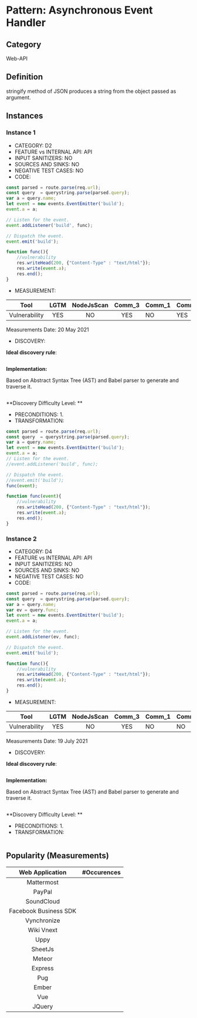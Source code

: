 # Pattern: Asynchronous Event Handler

## Category

Web-API

## Definition

stringify method of JSON produces a string from the object passed as argument.

## Instances

### Instance 1

- CATEGORY: D2
- FEATURE vs INTERNAL API: API
- INPUT SANITIZERS: NO
- SOURCES AND SINKS: NO
- NEGATIVE TEST CASES: NO
- CODE:

```javascript
const parsed = route.parse(req.url);
const query  = querystring.parse(parsed.query);
var a = query.name;
let event = new events.EventEmitter('build');
event.a = a;

// Listen for the event.
event.addListener('build', func);

// Dispatch the event.
event.emit('build');

function func(){
    //vulnerability
    res.writeHead(200, {"Content-Type" : "text/html"});
    res.write(event.a);
    res.end(); 
}
```

- MEASUREMENT:

|     Tool      | LGTM | NodeJsScan | Comm_3 | Comm_1 | Comm_2 | Vulnerable |
| :-----------: | :--: | :--------: | :------: | ------- | --------- | ---------- |
| Vulnerability | YES  |     NO     |   YES       |   NO    |     YES   | YES        |
Measurements Date: 20 May 2021

- DISCOVERY:



**Ideal discovery rule**:

```
```

**Implementation:**

Based on Abstract Syntax Tree (AST) and Babel parser to generate and traverse it.

```
```

**Discovery Difficulty Level: **

- PRECONDITIONS:
   1.
- TRANSFORMATION:
```javascript
const parsed = route.parse(req.url);
const query  = querystring.parse(parsed.query);
var a = query.name;
let event = new events.EventEmitter('build');
event.a = a;
// Listen for the event.
//event.addListener('build', func);

// Dispatch the event.
//event.emit('build');
func(event);

function func(event){
    //vulnerability
    res.writeHead(200, {"Content-Type" : "text/html"});
    res.write(event.a);
    res.end(); 
}
```
### Instance 2

- CATEGORY: D4
- FEATURE vs INTERNAL API: API
- INPUT SANITIZERS: NO
- SOURCES AND SINKS: NO
- NEGATIVE TEST CASES: NO
- CODE:

```javascript
const parsed = route.parse(req.url);
const query  = querystring.parse(parsed.query);
var a = query.name;
var ev = query.func;
let event = new events.EventEmitter('build');
event.a = a;

// Listen for the event.
event.addListener(ev, func);

// Dispatch the event.
event.emit('build');

function func(){
    //vulnerability
    res.writeHead(200, {"Content-Type" : "text/html"});
    res.write(event.a);
    res.end(); 
}
```

- MEASUREMENT:

|     Tool      | LGTM | NodeJsScan | Comm_3 | Comm_1 | Comm_2 | Vulnerable |
| :-----------: | :--: | :--------: | :------: | ------- | --------- | ---------- |
| Vulnerability |  YES |    NO      |    YES      |    NO   |  NO      | YES        |
Measurements Date: 19 July 2021

- DISCOVERY:



**Ideal discovery rule**:

```
```

**Implementation:**

Based on Abstract Syntax Tree (AST) and Babel parser to generate and traverse it.

```
```

**Discovery Difficulty Level: **

- PRECONDITIONS:
   1.
- TRANSFORMATION:
```javascript
```

## Popularity (Measurements)

|    Web Application    | #Occurences |
| :-------------------: | :---------: |
|      Mattermost       |             |
|        PayPal         |             |
|      SoundCloud       |             |
| Facebook Business SDK |             |
|      Vynchronize      |             |
|      Wiki Vnext       |             |
|         Uppy          |             |
|        SheetJs        |             |
|        Meteor         |             |
|        Express        |             |
|          Pug          |             |
|         Ember         |             |
|          Vue          |             |
|        JQuery         |             |

